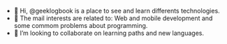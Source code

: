 - 👋 Hi, @geeklogbook is a place to see and learn differents technologies.
- 👀 The mail interests are related to: Web and mobile development and some commom problems about programming.
- 💞️ I’m looking to collaborate on learning paths and new languages.

<!--- 20220902 --->
